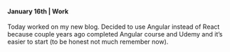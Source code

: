#### January 16th | Work

Today worked on my new blog. Decided to use Angular instead of React because couple years ago completed Angular course and Udemy and  it’s easier to start (to be honest not much remember now). 
